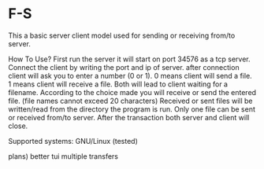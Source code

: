 # F-S
This a basic server client model used for sending or receiving from/to server.

How To Use?
First run the server it will start on port 34576 as a tcp server.
Connect the client by writing the port and ip of server.
after connection client will ask you to enter a number (0 or 1).
0 means client will send a file. 1 means client will receive a file.
Both will lead to client waiting for a filename.
According to the choice made you will receive or send the entered file. (file names cannot exceed 20 characters)
Received or sent files will be written/read from the directory the program is run.
Only one file can be sent or received from/to server. After the transaction both server and client will close.

Supported systems:
GNU/Linux (tested)

plans)
better tui
multiple transfers
